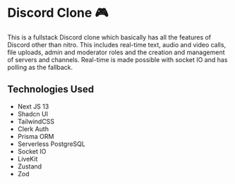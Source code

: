 # Discord Clone 🎮

This is a fullstack Discord clone which basically has all the features of Discord other than nitro. This includes real-time text, audio and video calls, file uploads, admin and moderator roles and the creation and management of servers and channels. Real-time is made possible with socket IO and has polling as the fallback.

## Technologies Used
- Next JS 13
- Shadcn UI
- TailwindCSS
- Clerk  Auth
- Prisma ORM
- Serverless PostgreSQL
- Socket IO
- LiveKit
- Zustand
- Zod
